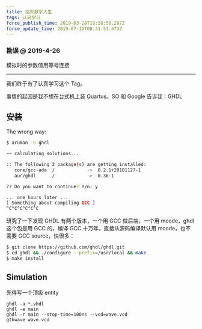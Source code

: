 ```yaml
---
title: 掐灭数字人生
tags: 认真学习
force_publish_time: 2019-03-28T18:28:58.287Z
force_update_time: 2019-07-15T08:31:53.473Z
---
```


### 勘误 @ 2019-4-26
模拟时的参数值用等号连接

---

我们终于有了认真学习这个 Tag。

事情的起因是我不想在台式机上装 Quartus。SO 和 Google 告诉我：GHDL

## 安装
The wrong way:
```bash
$ aruman -S ghdl

~~ calculating solutions...

:: The following 2 package(s) are getting installed:
   core/gcc-ada  /            ->  8.2.1+20181127-1
   aur/ghdl      /            ->  0.36-1

?? Do you want to continue? Y/n: y

... one hours later ...
[ Something about compiling GCC ]
^C^C^C^C^C^C
```

研究了一下发现 GHDL 有两个版本，一个用 GCC 做后端，一个用 mcode，ghdl 这个包是用 GCC 的，编译 GCC 十万年，直接从源码编译默认用 mcode，也不需要 GCC source，快很多：
```bash
$ git clone https://github.com/ghdl/ghdl.git
$ cd ghdl && ./configure --prefix=/usr/local && make
$ make install
```

## Simulation
先得写一个顶级 entity
```
ghdl -a *.vhdl
ghdl -e main
ghdl -r main --stop-time=100ns --vcd=wave.vcd
gtkwave wave.vcd
```
